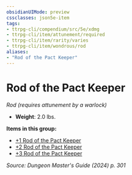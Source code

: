 ```yaml
---
obsidianUIMode: preview
cssclasses: json5e-item
tags:
- ttrpg-cli/compendium/src/5e/xdmg
- ttrpg-cli/item/attunement/required
- ttrpg-cli/item/rarity/varies
- ttrpg-cli/item/wondrous/rod
aliases: 
- "Rod of the Pact Keeper"
---
```

# Rod of the Pact Keeper
*Rod (requires attunement by a warlock)*  


- **Weight**: 2.0 lbs.

**Items in this group:**

- [+1 Rod of the Pact Keeper](/3-Mechanics/CLI/items/1-rod-of-the-pact-keeper-xdmg.md)
- [+2 Rod of the Pact Keeper](/3-Mechanics/CLI/items/2-rod-of-the-pact-keeper-xdmg.md)
- [+3 Rod of the Pact Keeper](/3-Mechanics/CLI/items/3-rod-of-the-pact-keeper-xdmg.md)

*Source: Dungeon Master's Guide (2024) p. 301*